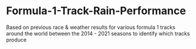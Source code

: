# Formula-1-Track-Rain-Performance
Based on previous race & weather results for various formula 1 tracks around the world between the 2014 - 2021 seasons to identify which tracks produce  
